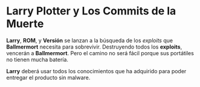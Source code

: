 # Larry Plotter y Los Commits de la Muerte

**Larry**, **ROM**, y **Versión** se lanzan a la búsqueda de los *exploits* que
**Ballmermort** necesita para sobrevivir.
Destruyendo todos los **exploits**, vencerán a **Ballmermort**.
Pero el camino no será fácil porque sus portátiles no tienen mucha batería.

**Larry** deberá usar todos los conocimientos que ha adquirido para
poder entregar el producto sin malware.
